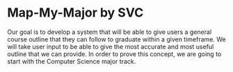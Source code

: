 # Map-My-Major by SVC

Our goal is to develop a system that will be able to give users a general course outline that they can follow to graduate within a given timeframe. We will take user input to be able to give the most accurate and most useful outline that we can provide. In order to prove this concept, we are going to start with the Computer Science major track.

